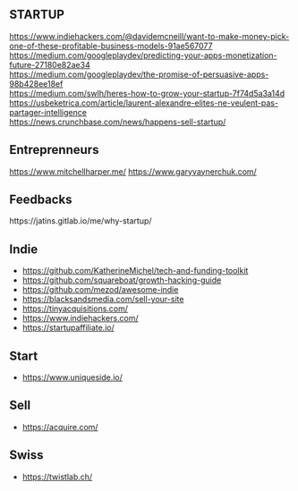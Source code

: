 <h2>STARTUP</h2>
<p><a href="https://www.indiehackers.com/@davidemcneill/want-to-make-money-pick-one-of-these-profitable-business-models-91ae567077">https://www.indiehackers.com/@davidemcneill/want-to-make-money-pick-one-of-these-profitable-business-models-91ae567077</a><br>
<a href="https://medium.com/googleplaydev/predicting-your-apps-monetization-future-27180e82ae34">https://medium.com/googleplaydev/predicting-your-apps-monetization-future-27180e82ae34</a><br>
<a href="https://medium.com/googleplaydev/the-promise-of-persuasive-apps-98b428ee18ef">https://medium.com/googleplaydev/the-promise-of-persuasive-apps-98b428ee18ef</a><br>
<a href="https://medium.com/swlh/heres-how-to-grow-your-startup-7f74d5a3a14d">https://medium.com/swlh/heres-how-to-grow-your-startup-7f74d5a3a14d</a><br>
<a href="https://usbeketrica.com/article/laurent-alexandre-elites-ne-veulent-pas-partager-intelligence">https://usbeketrica.com/article/laurent-alexandre-elites-ne-veulent-pas-partager-intelligence</a><br>
<a href="https://news.crunchbase.com/news/happens-sell-startup/">https://news.crunchbase.com/news/happens-sell-startup/</a></p>

<h2>Entreprenneurs</h2>
<p>
<a href="https://www.mitchellharper.me/">https://www.mitchellharper.me/</a>
<a href="https://www.garyvaynerchuk.com/">https://www.garyvaynerchuk.com/</a>
</p>

<h2>Feedbacks</h2>
<p>
https://jatins.gitlab.io/me/why-startup/
</p>

## Indie

-   <https://github.com/KatherineMichel/tech-and-funding-toolkit>
-   <https://github.com/squareboat/growth-hacking-guide>
-   <https://github.com/mezod/awesome-indie>
-   <https://blacksandsmedia.com/sell-your-site>
-   <https://tinyacquisitions.com/>
-   <https://www.indiehackers.com/>
-   <https://startupaffiliate.io/>

## Start

-   <https://www.uniqueside.io/>

## Sell

-   <https://acquire.com/>

## Swiss

-   <https://twistlab.ch/>
